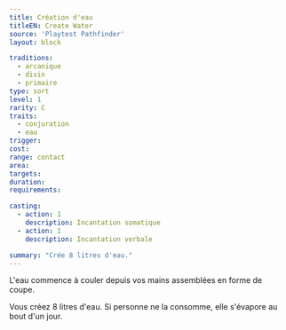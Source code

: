 ```yaml
---
title: Création d'eau
titleEN: Create Water
source: 'Playtest Pathfinder'
layout: block

traditions:
  - arcanique
  - divin
  - primaire
type: sort
level: 1
rarity: C
traits:
  - conjuration
  - eau
trigger: 
cost: 
range: contact
area: 
targets: 
duration: 
requirements: 

casting:
  - action: 1
    description: Incantation somatique
  - action: 1
    description: Incantation verbale

summary: "Crée 8 litres d'eau."
---
```

L'eau commence à couler depuis vos mains assemblées en forme de coupe.

Vous créez 8 litres d'eau. Si personne ne la consomme, elle s'évapore au bout d'un jour.
